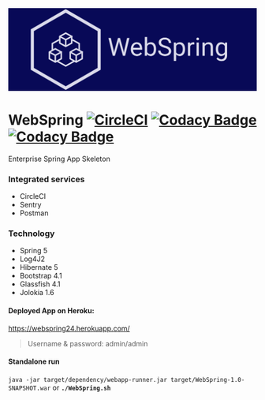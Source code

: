 <img src="src/main/webapp/WEB-INF/img/logo.png">

# WebSpring [![CircleCI](https://circleci.com/gh/ttimot24/WebSpring.svg?style=svg)](https://circleci.com/gh/ttimot24/WebSpring) [![Codacy Badge](https://api.codacy.com/project/badge/Grade/3cd3cf01845a4dab94b0bcc3a55ee4f6)](https://app.codacy.com/app/ttimot24/WebSpring?utm_source=github.com&utm_medium=referral&utm_content=ttimot24/WebSpring&utm_campaign=Badge_Grade_Dashboard) [![Codacy Badge](https://api.codacy.com/project/badge/Coverage/8ab5136accab42939d4ddc1acc66edfb)](https://www.codacy.com/manual/ttimot24/WebSpring?utm_source=github.com&utm_medium=referral&utm_content=ttimot24/WebSpring&utm_campaign=Badge_Coverage)
Enterprise Spring App Skeleton


### Integrated services
 - CircleCI
 - Sentry
 - Postman

### Technology
 - Spring 5
 - Log4J2
 - Hibernate 5
 - Bootstrap 4.1
 - Glassfish 4.1
 - Jolokia 1.6

#### Deployed App on Heroku:
https://webspring24.herokuapp.com/

> Username & password: admin/admin

#### Standalone run
```java -jar target/dependency/webapp-runner.jar target/WebSpring-1.0-SNAPSHOT.war``` or **```./WebSpring.sh```**
